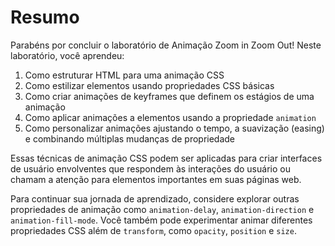 # Resumo

Parabéns por concluir o laboratório de Animação Zoom in Zoom Out! Neste laboratório, você aprendeu:

1. Como estruturar HTML para uma animação CSS
2. Como estilizar elementos usando propriedades CSS básicas
3. Como criar animações de keyframes que definem os estágios de uma animação
4. Como aplicar animações a elementos usando a propriedade `animation`
5. Como personalizar animações ajustando o tempo, a suavização (easing) e combinando múltiplas mudanças de propriedade

Essas técnicas de animação CSS podem ser aplicadas para criar interfaces de usuário envolventes que respondem às interações do usuário ou chamam a atenção para elementos importantes em suas páginas web.

Para continuar sua jornada de aprendizado, considere explorar outras propriedades de animação como `animation-delay`, `animation-direction` e `animation-fill-mode`. Você também pode experimentar animar diferentes propriedades CSS além de `transform`, como `opacity`, `position` e `size`.
